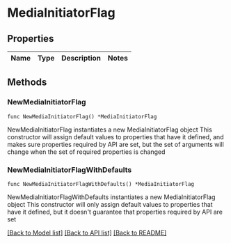 # MediaInitiatorFlag

## Properties

Name | Type | Description | Notes
------------ | ------------- | ------------- | -------------

## Methods

### NewMediaInitiatorFlag

`func NewMediaInitiatorFlag() *MediaInitiatorFlag`

NewMediaInitiatorFlag instantiates a new MediaInitiatorFlag object
This constructor will assign default values to properties that have it defined,
and makes sure properties required by API are set, but the set of arguments
will change when the set of required properties is changed

### NewMediaInitiatorFlagWithDefaults

`func NewMediaInitiatorFlagWithDefaults() *MediaInitiatorFlag`

NewMediaInitiatorFlagWithDefaults instantiates a new MediaInitiatorFlag object
This constructor will only assign default values to properties that have it defined,
but it doesn't guarantee that properties required by API are set


[[Back to Model list]](../README.md#documentation-for-models) [[Back to API list]](../README.md#documentation-for-api-endpoints) [[Back to README]](../README.md)


